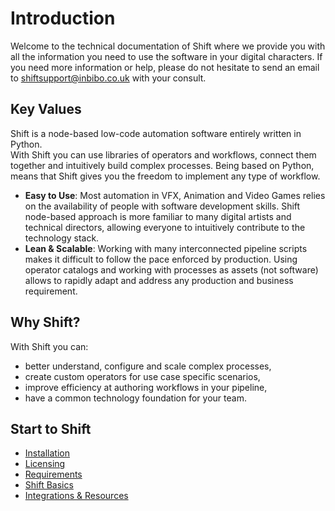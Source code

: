 # Introduction

Welcome to the technical documentation of Shift where we provide you with all the information you need to use the software in your digital characters. If you need more information or help, please do not hesitate to send an email to shiftsupport@inbibo.co.uk with your consult.

## Key Values 

Shift is a node-based low-code automation software entirely written in Python.  
With Shift you can use libraries of operators and workflows, connect them together and intuitively build complex processes. Being based on Python, means that Shift gives you the freedom to implement any type of workflow.

- **Easy to Use**: Most automation in VFX, Animation and Video Games relies on the availability of people with software development skills. Shift node-based approach is more familiar to many digital artists and technical directors, allowing everyone to intuitively contribute to the technology stack.
- **Lean & Scalable**: Working with many interconnected pipeline scripts makes it difficult to follow the pace enforced by production. Using operator catalogs and working with processes as assets (not software) allows to rapidly adapt and address any production and business requirement.

## Why Shift?

With Shift you can:

- better understand, configure and scale complex processes,
- create custom operators for use case specific scenarios,
- improve efficiency at authoring workflows in your pipeline,
- have a common technology foundation for your team.


## Start to Shift

- [Installation](getting_started/installation.md)
- [Licensing](getting_started/licensing.md)
- [Requirements](getting_started/requirements.md)
- [Shift Basics](getting_started/basics/ui_overview.md)
- [Integrations & Resources](integration_resources/integrations_resources.md)